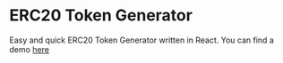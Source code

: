 # ERC20 Token Generator
Easy and quick ERC20 Token Generator written in React.
You can find a demo  [here](https://tokengenerator.ml)
